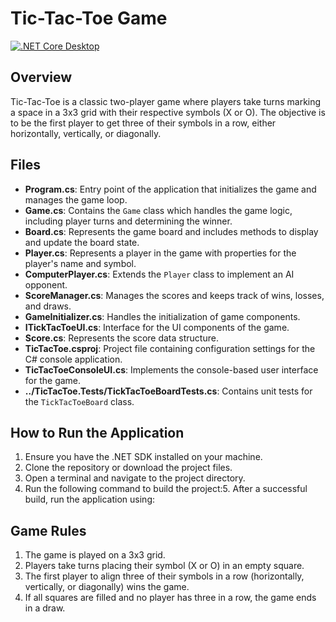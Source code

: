 # Tic-Tac-Toe Game

[![.NET Core Desktop](https://github.com/danielshue/TicTacToe/actions/workflows/dotnet-desktop.yml/badge.svg)](https://github.com/danielshue/TicTacToe/actions/workflows/dotnet-desktop.yml)

## Overview
Tic-Tac-Toe is a classic two-player game where players take turns marking a space in a 3x3 grid with their respective symbols (X or O). The objective is to be the first player to get three of their symbols in a row, either horizontally, vertically, or diagonally.

## Files
- **Program.cs**: Entry point of the application that initializes the game and manages the game loop.
- **Game.cs**: Contains the `Game` class which handles the game logic, including player turns and determining the winner.
- **Board.cs**: Represents the game board and includes methods to display and update the board state.
- **Player.cs**: Represents a player in the game with properties for the player's name and symbol.
- **ComputerPlayer.cs**: Extends the `Player` class to implement an AI opponent.
- **ScoreManager.cs**: Manages the scores and keeps track of wins, losses, and draws.
- **GameInitializer.cs**: Handles the initialization of game components.
- **ITickTacToeUI.cs**: Interface for the UI components of the game.
- **Score.cs**: Represents the score data structure.
- **TicTacToe.csproj**: Project file containing configuration settings for the C# console application.
- **TicTacToeConsoleUI.cs**: Implements the console-based user interface for the game.
- **../TicTacToe.Tests/TickTacToeBoardTests.cs**: Contains unit tests for the `TickTacToeBoard` class.

## How to Run the Application
1. Ensure you have the .NET SDK installed on your machine.
2. Clone the repository or download the project files.
3. Open a terminal and navigate to the project directory.
4. Run the following command to build the project:5. After a successful build, run the application using:

## Game Rules
1. The game is played on a 3x3 grid.
2. Players take turns placing their symbol (X or O) in an empty square.
3. The first player to align three of their symbols in a row (horizontally, vertically, or diagonally) wins the game.
4. If all squares are filled and no player has three in a row, the game ends in a draw.
